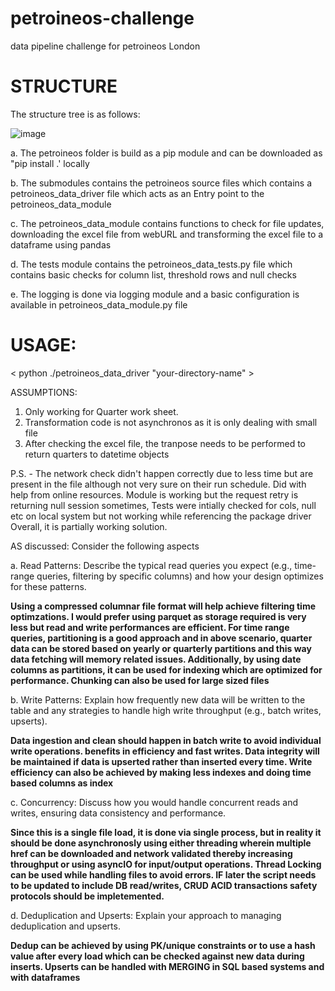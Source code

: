 # petroineos-challenge
data pipeline challenge for petroineos London

# STRUCTURE
The structure tree is as follows:


![image](https://github.com/user-attachments/assets/2030a366-ce6d-4482-a5a5-c5e6363510b9)


a. The petroineos folder is build as a pip module and can be downloaded as "pip install .' locally

b. The submodules contains the petroineos source files which contains a petroineos_data_driver file which acts as an Entry point to the petroineos_data_module

c. The petroineos_data_module contains functions to check for file updates, downloading the excel file from webURL and transforming the excel file to a dataframe using pandas

d. The tests module contains the petroineos_data_tests.py file which contains basic checks for column list, threshold rows and null checks

e. The logging is done via logging module and a basic configuration is available in petroineos_data_module.py file


# USAGE:
< python ./petroineos_data_driver "your-directory-name" >

ASSUMPTIONS:
1. Only working for Quarter work sheet.
2. Transformation code is not asynchronos as it is only dealing with small file
3. After checking the excel file, the tranpose needs to be performed to return quarters to datetime objects
   

P.S. - The network check didn't happen correctly due to less time but are present in the file although not very sure on their run schedule. Did with help from online resources.
Module is working but the request retry is returning null session sometimes, Tests were intially checked for cols, null etc on local system but not working while referencing the package driver
Overall, it is partially working solution.


AS discussed:
Consider the following aspects

a.	Read Patterns: Describe the typical read queries you expect (e.g., time-range queries, filtering by specific columns) and how your design optimizes for these patterns.

   **Using a compressed columnar file format will help achieve filtering time optimzations.
   I would prefer using parquet as storage required is very less but read and write performances are efficient.
   For time range queries, partitioning is a good approach and in above scenario, quarter data can be stored based on yearly or quarterly partitions and this way data fetching will memory related issues.
   Additionally, by using date columns as partitions, it can be used for indexing which are optimized for performance. Chunking can also be used for large sized files**

b.	Write Patterns: Explain how frequently new data will be written to the table and any strategies to handle high write throughput (e.g., batch writes, upserts).

   **Data ingestion and clean should happen in batch write to avoid individual write operations. benefits in efficiency and fast writes. Data integrity will be maintained if data is upserted rather than inserted every    time. Write efficiency can also be achieved by making less indexes and doing time based columns as index**


c.	Concurrency: Discuss how you would handle concurrent reads and writes, ensuring data consistency and performance.

   **Since this is a single file load, it is done via single process, but in reality it should be done asynchronosly using either threading wherein multiple href can be downloaded and network validated thereby increasing throughput or using asyncIO for input/output operations. Thread Locking can be used while handling files to avoid errors. IF later the script needs to be updated to include DB read/writes, CRUD ACID transactions safety protocols should be impletemented.**

d.	Deduplication and Upserts: Explain your approach to managing deduplication and upserts.

   **Dedup can be achieved by using PK/unique constraints or to use a hash value after every load which can be checked against new data during inserts. Upserts can be handled with MERGING in SQL based systems and with    dataframes**

